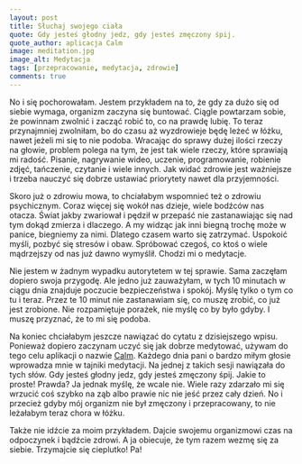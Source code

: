```yaml
---
layout: post
title: Słuchaj swojego ciała
quote: Gdy jesteś głodny jedz, gdy jesteś zmęczony śpij.
quote_author: aplicacja Calm
image: meditation.jpg
image_alt: Medytacja
tags: [przepracowanie, medytacja, zdrowie]
comments: true
---
```


No i się pochorowałam. Jestem przykładem na to, że gdy za dużo się od siebie wymaga, organizm zaczyna się buntować. Ciągle powtarzam sobie, że powinnam zwolnić i zacząć robić to, co na prawdę lubię. To teraz przynajmniej zwolniłam, bo do czasu aż wyzdrowieje będę leżeć w łóżku, nawet jeżeli mi się to nie podoba. Wracając do sprawy dużej ilości rzeczy na głowie, problem polega na tym, że jest tak wiele rzeczy, które sprawiają mi radość. Pisanie, nagrywanie wideo, uczenie, programowanie, robienie zdjęć, tańczenie, czytanie i wiele innych. Jak widać zdrowie jest ważniejsze i trzeba nauczyć się dobrze ustawiać priorytety nawet dla przyjemności.

<!--break-->

Skoro już o zdrowiu mowa, to chciałabym wspomnieć też o zdrowiu psychicznym. Coraz więcej się wokół nas dzieje, wiele bodźców nas otacza. Świat jakby zwariował i pędził w przepaść nie zastanawiając się nad tym dokąd zmierza i dlaczego. A my widząc jak inni biegną trochę może w panice, biegniemy za nimi. Dlatego czasem warto się zatrzymać. Uspokoić myśli, pozbyć się stresów i obaw. Spróbować czegoś, co ktoś o wiele mądrzejszy od nas już dawno wymyślił. Chodzi mi o medytacje.

Nie jestem w żadnym wypadku autorytetem w tej sprawie. Sama zaczęłam dopiero swoja przygodę. Ale jedno już zauważyłam, w tych 10 minutach w ciągu dnia znajduje poczucie bezpieczeństwa i spokój. Myślę tylko o tym co tu i teraz. Przez te 10 minut nie zastanawiam się, co muszę zrobić, co już jest zrobione. Nie rozpamiętuje porażek, nie myślę co by było gdyby. I muszę przyznać, że to mi się podoba.

Na koniec chciałabym jeszcze nawiązać do cytatu z dzisiejszego wpisu. Ponieważ dopiero zaczynam uczyć się jak dobrze medytować, używam do tego celu aplikacji o nazwie [Calm](https://play.google.com/store/apps/details?id=com.calm.android&hl=pl). Każdego dnia pani o bardzo miłym głosie wprowadza mnie w tajniki medytacji. Na jednej z takich sesji nawiązała do tych słów. Gdy jesteś głodny jedz, gdy jesteś zmęczony śpij. Jakie to proste! Prawda? Ja jednak myślę, że wcale nie. Wiele razy zdarzało mi się wrzucić coś szybko na ząb albo prawie nic nie jeść przez cały dzień. No i przecież gdyby mój organizm nie był zmęczony i przepracowany, to nie leżałabym teraz chora w łóżku.

Także nie idźcie za moim przykładem. Dajcie swojemu organizmowi czas na odpoczynek i bądźcie zdrowi. A ja obiecuje, że tym razem wezmę się za siebie. Trzymajcie się cieplutko! Pa!
